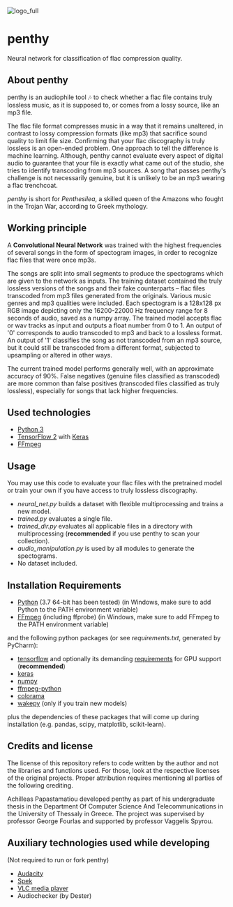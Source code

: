 ![logo_full](https://user-images.githubusercontent.com/52460732/152804013-f6ff06ca-5968-402d-be61-cce3c2cb7683.png)
# penthy
Neural network for classification of flac compression quality.

## About penthy
penthy is an audiophile tool :notes: to check whether a flac file contains truly lossless music, as it is supposed to, or comes from a lossy source, like an mp3 file.

The flac file format compresses music in a way that it remains unaltered, in contrast to lossy compression formats (like mp3) that sacrifice sound quality to limit file size. Confirming that your flac discography is truly lossless is an open-ended problem. One approach to tell the difference is machine learning. Although, penthy cannot evaluate every aspect of digital audio to guarantee that your file is exactly what came out of the studio, she tries to identify transcoding from mp3 sources. A song that passes penthy's challenge is not necessarily genuine, but it is unlikely to be an mp3 wearing a flac trenchcoat.

_penthy_ is short for _Penthesilea_, a skilled queen of the Amazons who fought in the Trojan War, according to Greek mythology.

## Working principle
A **Convolutional Neural Network** was trained with the highest frequencies of several songs in the form of spectogram images, in order to recognize flac files that were once mp3s.

The songs are split into small segments to produce the spectograms which are given to the network as inputs. The training dataset contained the truly lossless versions of the songs and their fake counterparts – flac files transcoded from mp3 files generated from the originals. Various music genres and mp3 qualities were included. Each spectogram is a 128x128 px RGB image depicting only the 16200-22000 Hz frequency range for 8 seconds of audio, saved as a numpy array. The trained model accepts flac or wav tracks as input and outputs a float number from 0 to 1. An output of '0' corresponds to audio transcoded to mp3 and back to a lossless format. An output of '1' classifies the song as not transcoded from an mp3 source, but it could still be transcoded from a different format, subjected to upsampling or altered in other ways.

The current trained model performs generally well, with an approximate accuracy of 90%.
False negatives (genuine files classified as transcoded) are more common than false positives (transcoded files classified as truly lossless), especially for songs that lack higher frequencies.

## Used technologies
- [Python 3](https://www.python.org/)
- [TensorFlow 2](https://www.tensorflow.org/) with [Keras](https://keras.io/)
- [FFmpeg](https://ffmpeg.org/)

## Usage
You may use this code to evaluate your flac files with the pretrained model or train your own if you have access to truly lossless discography.
- *neural_net.py* builds a dataset with flexible multiprocessing and trains a new model.
- *trained.py* evaluates a single file.
- *trained_dir.py* evaluates all applicable files in a directory with multiprocessing (**recommended** if you use penthy to scan your collection).
- *audio_manipulation.py* is used by all modules to generate the spectograms.
- No dataset included.

## Installation Requirements

- [Python](https://www.python.org/downloads/) (3.7 64-bit has been tested) (in Windows, make sure to add Python to the PATH environment variable)
- [FFmpeg](https://ffmpeg.org/download.html) (including ffprobe) (in Windows, make sure to add FFmpeg to the PATH environment variable)

and the following python packages (or see *requirements.txt*, generated by PyCharm):
- [tensorflow](https://www.tensorflow.org/install) and optionally its demanding [requirements](https://www.tensorflow.org/install/gpu) for GPU support (**recommended**)
- [keras](https://keras.io/getting_started/)
- [numpy](https://numpy.org/)
- [ffmpeg-python](https://github.com/kkroening/ffmpeg-python)
- [colorama](https://github.com/tartley/colorama)
- [wakepy](https://github.com/np-8/wakepy) (only if you train new models)

plus the dependencies of these packages that will come up during installation (e.g. pandas, scipy, matplotlib, scikit-learn).

## Credits and license
The license of this repository refers to code written by the author and not the libraries and functions used. For those, look at the respective licenses of the original projects.
Proper attribution requires mentioning all parties of the following crediting.

Achilleas Papastamatiou developed penthy as part of his undergraduate thesis in the Department Of Computer Science And Telecommunications in the University of Thessaly in Greece. The project was supervised by professor George Fourlas and supported by professor Vaggelis Spyrou.

## Auxiliary technologies used while developing
(Not required to run or fork penthy)
- [Audacity](https://www.audacityteam.org/)
- [Spek](http://spek.cc/)
- [VLC media player](https://www.videolan.org/vlc/)
- Audiochecker (by Dester)
